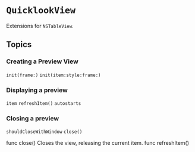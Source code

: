 # ``QuicklookView``

Extensions for `NSTableView`.

## Topics

### Creating a Preview View

``init(frame:)``
``init(item:style:frame:)``

### Displaying a preview

``item``
``refreshItem()``
``autostarts``

### Closing a preview

``shouldCloseWithWindow``
``close()``     

func close()
Closes the view, releasing the current item.
func refreshItem()
